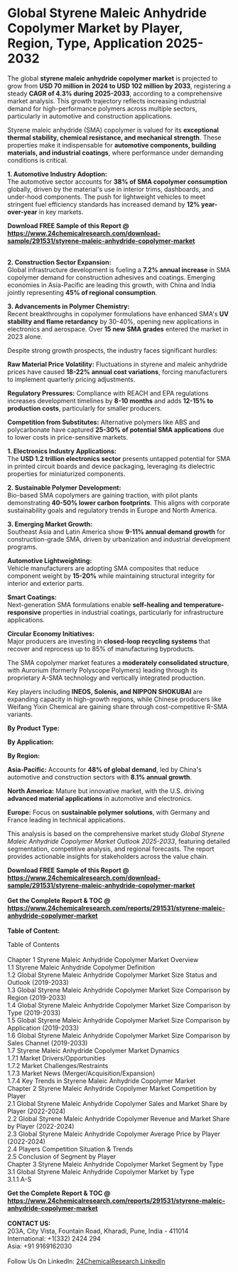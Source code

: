 <h1>Global Styrene Maleic Anhydride Copolymer Market by Player, Region, Type, Application  2025-2032</h1><p>The global <strong>styrene maleic anhydride copolymer market</strong> is projected to grow from <strong>USD 70 million in 2024 to USD 102 million by 2033</strong>, registering a steady <strong>CAGR of 4.3% during 2025-2033</strong>, according to a comprehensive market analysis. This growth trajectory reflects increasing industrial demand for high-performance polymers across multiple sectors, particularly in automotive and construction applications.</p><p>Styrene maleic anhydride (SMA) copolymer is valued for its <strong>exceptional thermal stability, chemical resistance, and mechanical strength</strong>. These properties make it indispensable for <strong>automotive components, building materials, and industrial coatings</strong>, where performance under demanding conditions is critical.</p><p><strong>1. Automotive Industry Adoption:</strong><br>
The automotive sector accounts for <strong>38% of SMA copolymer consumption</strong> globally, driven by the material's use in interior trims, dashboards, and under-hood components. The push for lightweight vehicles to meet stringent fuel efficiency standards has increased demand by <strong>12% year-over-year</strong> in key markets.</p><div><b>Download FREE Sample of this Report @ 
            <a href="https://www.24chemicalresearch.com/download-sample/291531/styrene-maleic-anhydride-copolymer-market">
            https://www.24chemicalresearch.com/download-sample/291531/styrene-maleic-anhydride-copolymer-market</a></b></div><br><p><strong>2. Construction Sector Expansion:</strong><br>
Global infrastructure development is fueling a <strong>7.2% annual increase</strong> in SMA copolymer demand for construction adhesives and coatings. Emerging economies in Asia-Pacific are leading this growth, with China and India jointly representing <strong>45% of regional consumption</strong>.</p><p><strong>3. Advancements in Polymer Chemistry:</strong><br>
Recent breakthroughs in copolymer formulations have enhanced SMA's <strong>UV stability and flame retardancy</strong> by 30-40%, opening new applications in electronics and aerospace. Over <strong>15 new SMA grades</strong> entered the market in 2023 alone.</p><p>Despite strong growth prospects, the industry faces significant hurdles:</p><p><strong>Raw Material Price Volatility:</strong> Fluctuations in styrene and maleic anhydride prices have caused <strong>18-22% annual cost variations</strong>, forcing manufacturers to implement quarterly pricing adjustments.</p><p><strong>Regulatory Pressures:</strong> Compliance with REACH and EPA regulations increases development timelines by <strong>8-10 months</strong> and adds <strong>12-15% to production costs</strong>, particularly for smaller producers.</p><p><strong>Competition from Substitutes:</strong> Alternative polymers like ABS and polycarbonate have captured <strong>25-30% of potential SMA applications</strong> due to lower costs in price-sensitive markets.</p><p><strong>1. Electronics Industry Applications:</strong><br>
The <strong>USD 1.2 trillion electronics sector</strong> presents untapped potential for SMA in printed circuit boards and device packaging, leveraging its dielectric properties for miniaturized components.</p><p><strong>2. Sustainable Polymer Development:</strong><br>
Bio-based SMA copolymers are gaining traction, with pilot plants demonstrating <strong>40-50% lower carbon footprints</strong>. This aligns with corporate sustainability goals and regulatory trends in Europe and North America.</p><p><strong>3. Emerging Market Growth:</strong><br>
Southeast Asia and Latin America show <strong>9-11% annual demand growth</strong> for construction-grade SMA, driven by urbanization and industrial development programs.</p><p><strong>Automotive Lightweighting:</strong><br>
	Vehicle manufacturers are adopting SMA composites that reduce component weight by <strong>15-20%</strong> while maintaining structural integrity for interior and exterior parts.</p><p><strong>Smart Coatings:</strong><br>
	Next-generation SMA formulations enable <strong>self-healing and temperature-responsive</strong> properties in industrial coatings, particularly for infrastructure applications.</p><p><strong>Circular Economy Initiatives:</strong><br>
	Major producers are investing in <strong>closed-loop recycling systems</strong> that recover and reprocess up to 85% of manufacturing byproducts.</p><p>The SMA copolymer market features a <strong>moderately consolidated structure</strong>, with Aurorium (formerly Polyscope Polymers) leading through its proprietary A-SMA technology and vertically integrated production.</p><p>Key players including <strong>INEOS, Solenis, and NIPPON SHOKUBAI</strong> are expanding capacity in high-growth regions, while Chinese producers like Weifang Yixin Chemical are gaining share through cost-competitive R-SMA variants.</p><p><strong>By Product Type:</strong></p><p><strong>By Application:</strong></p><p><strong>By Region:</strong></p><p><strong>Asia-Pacific:</strong> Accounts for <strong>48% of global demand</strong>, led by China's automotive and construction sectors with <strong>8.1% annual growth</strong>.</p><p><strong>North America:</strong> Mature but innovative market, with the U.S. driving <strong>advanced material applications</strong> in automotive and electronics.</p><p><strong>Europe:</strong> Focus on <strong>sustainable polymer solutions</strong>, with Germany and France leading in technical applications.</p><p>This analysis is based on the comprehensive market study <em>Global Styrene Maleic Anhydride Copolymer Market Outlook 2025-2033</em>, featuring detailed segmentation, competitive analysis, and regional forecasts. The report provides actionable insights for stakeholders across the value chain.</p><div><b>Download FREE Sample of this Report @ 
            <a href="https://www.24chemicalresearch.com/download-sample/291531/styrene-maleic-anhydride-copolymer-market">
            https://www.24chemicalresearch.com/download-sample/291531/styrene-maleic-anhydride-copolymer-market</a></b></div><br><div><b>Get the Complete Report & TOC @ 
            <a href="https://www.24chemicalresearch.com/reports/291531/styrene-maleic-anhydride-copolymer-market">
            https://www.24chemicalresearch.com/reports/291531/styrene-maleic-anhydride-copolymer-market</a></b></div><br>
            <b>Table of Content:</b><p>Table of Contents<br />
<br />
Chapter 1 Styrene Maleic Anhydride Copolymer Market Overview<br />
    1.1 Styrene Maleic Anhydride Copolymer Definition<br />
    1.2 Global Styrene Maleic Anhydride Copolymer Market Size Status and Outlook (2019-2033)<br />
    1.3 Global Styrene Maleic Anhydride Copolymer Market Size Comparison by Region (2019-2033)<br />
    1.4 Global Styrene Maleic Anhydride Copolymer Market Size Comparison by Type (2019-2033)<br />
    1.5 Global Styrene Maleic Anhydride Copolymer Market Size Comparison by Application (2019-2033)<br />
    1.6 Global Styrene Maleic Anhydride Copolymer Market Size Comparison by Sales Channel (2019-2033)<br />
    1.7 Styrene Maleic Anhydride Copolymer Market Dynamics<br />
        1.7.1 Market Drivers/Opportunities<br />
        1.7.2 Market Challenges/Restraints<br />
        1.7.3 Market News (Merger/Acquisition/Expansion)<br />
        1.7.4 Key Trends in Styrene Maleic Anhydride Copolymer Market<br />
Chapter 2 Styrene Maleic Anhydride Copolymer Market Competition by Player<br />
    2.1 Global Styrene Maleic Anhydride Copolymer Sales and Market Share by Player (2022-2024)<br />
    2.2 Global Styrene Maleic Anhydride Copolymer Revenue and Market Share by Player (2022-2024)<br />
    2.3 Global Styrene Maleic Anhydride Copolymer Average Price by Player (2022-2024)<br />
    2.4 Players Competition Situation & Trends<br />
    2.5 Conclusion of Segment by Player<br />
Chapter 3 Styrene Maleic Anhydride Copolymer Market Segment by Type<br />
    3.1 Global Styrene Maleic Anhydride Copolymer Market by Type<br />
        3.1.1 A-S</p><div><b>Get the Complete Report & TOC @ 
            <a href="https://www.24chemicalresearch.com/reports/291531/styrene-maleic-anhydride-copolymer-market">
            https://www.24chemicalresearch.com/reports/291531/styrene-maleic-anhydride-copolymer-market</a></b></div><br><b>CONTACT US:</b><br>
            203A, City Vista, Fountain Road, Kharadi, Pune, India - 411014<br>
            International: +1(332) 2424 294<br>
            Asia: +91 9169162030 <br><br>
            Follow Us On LinkedIn: <a href="https://www.linkedin.com/company/24chemicalresearch/">24ChemicalResearch LinkedIn</a>